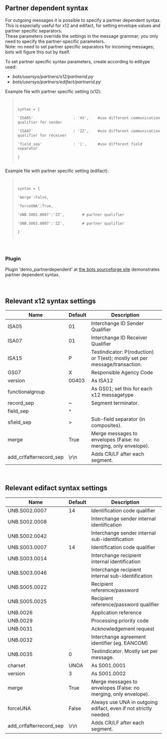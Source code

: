 ## Partner dependent syntax ##
For outgoing messages it is possible to specify a partner dependent syntax.<br>
This is especially useful for x12 and edifact, for setting envelope values and partner specific separators.<br>
These parameters override the settings in the message grammar; you only need to specify the partner-specific parameters.<br>
Note: no need to set partner specific separators for incoming messages; bots will figure this out by itself.<br>

To set partner specific syntax parameters, create according to editype used:<br>
<ul><li><i>bots/usersys/partners/x12/partnerid.py</i>
</li><li><i>bots/usersys/partners/edifact/partnerid.py</i></li></ul>

Example file with partner specific setting (x12):<br>
<blockquote><pre><code><br>
syntax = {<br>
'ISA05'                  : 'XX',    #use different communication qualifier for sender<br>
'ISA07'                  : 'ZZ',    #use different communication qualifier for receiver<br>
'field_sep'              : '|',     #use different field separator<br>
}<br>
</code></pre></blockquote>

Example file with partner specific setting (edifact):<br>
<blockquote><pre><code><br>
syntax = {<br>
'merge':False,<br>
'forceUNA':True,<br>
'UNB.S002.0007':'ZZ',        # partner qualifier<br>
'UNB.S003.0007':'ZZ',        # partner qualifier<br>
}<br>
</code></pre></blockquote>

<br>
<h3>Plugin</h3>
Plugin 'demo_partnerdependent' at <a href='http://sourceforge.net/projects/bots/files/plugins/'>the bots sourceforge site</a> demonstrates partner dependent syntax.<br>
<br>
<br>
<h2>Relevant x12 syntax settings</h2>
<table><thead><th> <b>Name</b> </th><th> <b>Default</b> </th><th> <b>Description</b> </th></thead><tbody>
<tr><td>ISA05        </td><td>01              </td><td>Interchange ID Sender Qualifier</td></tr>
<tr><td>ISA07        </td><td>01              </td><td>Interchange ID Receiver Qualifier</td></tr>
<tr><td>ISA15        </td><td>P               </td><td>Testindicator: P(roduction) or T(est); mostly set per message/transaction.</td></tr>
<tr><td>GS07         </td><td>X               </td><td>Responsible Agency Code</td></tr>
<tr><td>version      </td><td>00403           </td><td>As ISA12            </td></tr>
<tr><td>functionalgroup</td><td>                </td><td>As GS01; set this for each x12 messagetype</td></tr>
<tr><td>record_sep   </td><td>~               </td><td>Segment terminator. </td></tr>
<tr><td>field_sep    </td><td> <code>*</code> </td><td>                    </td></tr>
<tr><td>sfield_sep   </td><td>>               </td><td>Sub-field separator (in composites).</td></tr>
<tr><td>merge        </td><td>True            </td><td>Merge messages to envelopes (False: no merging, only envelope).</td></tr>
<tr><td>add_crlfafterrecord_sep</td><td>\r\n            </td><td>Adds CR/LF after each segment.</td></tr></tbody></table>

<br>
<h2>Relevant edifact syntax settings</h2>
<table><thead><th> <b>Name</b> </th><th> <b>Default</b> </th><th> <b>Description</b> </th></thead><tbody>
<tr><td>UNB.S002.0007</td><td>14              </td><td>Identification code qualifier</td></tr>
<tr><td>UNB.S002.0008</td><td>                </td><td>Interchange sender internal identification</td></tr>
<tr><td>UNB.S002.0042</td><td>                </td><td>Interchange sender internal sub-identification</td></tr>
<tr><td>UNB.S003.0007</td><td>14              </td><td>Identification code qualifier</td></tr>
<tr><td>UNB.S003.0014</td><td>                </td><td>Interchange recipient internal identification</td></tr>
<tr><td>UNB.S003.0046</td><td>                </td><td>Interchange recipient internal sub-identification</td></tr>
<tr><td>UNB.S005.0022</td><td>                </td><td>Recipient reference/password</td></tr>
<tr><td>UNB.S005.0025</td><td>                </td><td>Recipient reference/password qualifier</td></tr>
<tr><td>UNB.0026     </td><td>                </td><td>Application reference</td></tr>
<tr><td>UNB.0029     </td><td>                </td><td>Processing priority code</td></tr>
<tr><td>UNB.0031     </td><td>                </td><td>Acknowledgement request</td></tr>
<tr><td>UNB.0032     </td><td>                </td><td>Interchange agreement identifier (eg. EANCOM)</td></tr>
<tr><td>UNB.0035     </td><td>0               </td><td>Testindicator. Mostly set per message.</td></tr>
<tr><td>charset      </td><td>UNOA            </td><td>As S001.0001        </td></tr>
<tr><td>version      </td><td>3               </td><td>As S001.0002        </td></tr>
<tr><td>merge        </td><td>True            </td><td>Merge messages to envelopes (False: no merging, only envelope).</td></tr>
<tr><td>forceUNA     </td><td>False           </td><td>Always use UNA in outgoing edifact, even if not strictly needed.</td></tr>
<tr><td>add_crlfafterrecord_sep</td><td>\r\n            </td><td>Adds CR/LF after each segment.</td></tr>
